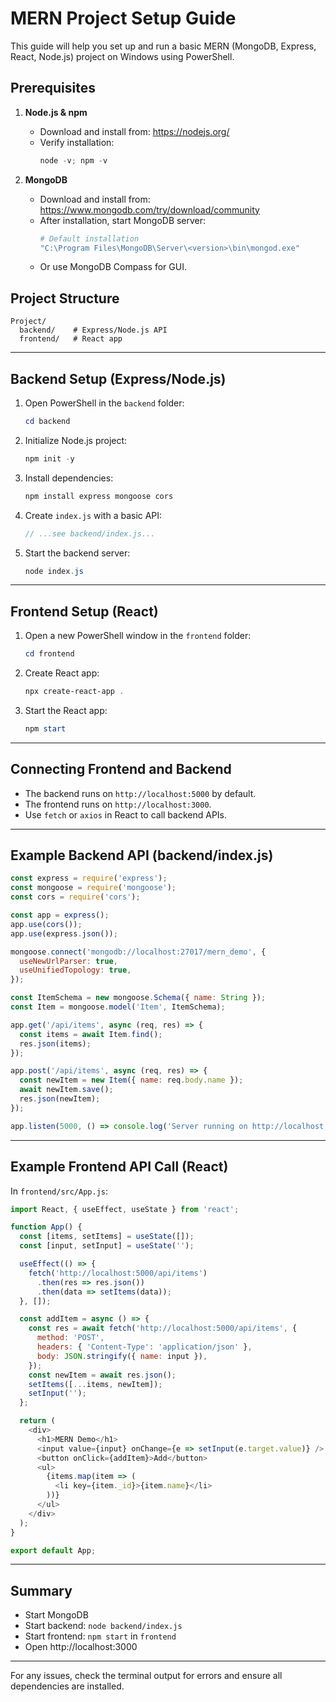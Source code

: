 # MERN Project Setup Guide

This guide will help you set up and run a basic MERN (MongoDB, Express, React, Node.js) project on Windows using PowerShell.

## Prerequisites

1. **Node.js & npm**
   - Download and install from: https://nodejs.org/
   - Verify installation:
     ```powershell
     node -v; npm -v
     ```

2. **MongoDB**
   - Download and install from: https://www.mongodb.com/try/download/community
   - After installation, start MongoDB server:
     ```powershell
     # Default installation
     "C:\Program Files\MongoDB\Server\<version>\bin\mongod.exe"
     ```
   - Or use MongoDB Compass for GUI.

## Project Structure

```
Project/
  backend/    # Express/Node.js API
  frontend/   # React app
```

---

## Backend Setup (Express/Node.js)

1. Open PowerShell in the `backend` folder:
   ```powershell
   cd backend
   ```
2. Initialize Node.js project:
   ```powershell
   npm init -y
   ```
3. Install dependencies:
   ```powershell
   npm install express mongoose cors
   ```
4. Create `index.js` with a basic API:
   ```js
   // ...see backend/index.js...
   ```
5. Start the backend server:
   ```powershell
   node index.js
   ```

---

## Frontend Setup (React)

1. Open a new PowerShell window in the `frontend` folder:
   ```powershell
   cd frontend
   ```
2. Create React app:
   ```powershell
   npx create-react-app .
   ```
3. Start the React app:
   ```powershell
   npm start
   ```

---

## Connecting Frontend and Backend
- The backend runs on `http://localhost:5000` by default.
- The frontend runs on `http://localhost:3000`.
- Use `fetch` or `axios` in React to call backend APIs.

---

## Example Backend API (backend/index.js)
```js
const express = require('express');
const mongoose = require('mongoose');
const cors = require('cors');

const app = express();
app.use(cors());
app.use(express.json());

mongoose.connect('mongodb://localhost:27017/mern_demo', {
  useNewUrlParser: true,
  useUnifiedTopology: true,
});

const ItemSchema = new mongoose.Schema({ name: String });
const Item = mongoose.model('Item', ItemSchema);

app.get('/api/items', async (req, res) => {
  const items = await Item.find();
  res.json(items);
});

app.post('/api/items', async (req, res) => {
  const newItem = new Item({ name: req.body.name });
  await newItem.save();
  res.json(newItem);
});

app.listen(5000, () => console.log('Server running on http://localhost:5000'));
```

---

## Example Frontend API Call (React)
In `frontend/src/App.js`:
```js
import React, { useEffect, useState } from 'react';

function App() {
  const [items, setItems] = useState([]);
  const [input, setInput] = useState('');

  useEffect(() => {
    fetch('http://localhost:5000/api/items')
      .then(res => res.json())
      .then(data => setItems(data));
  }, []);

  const addItem = async () => {
    const res = await fetch('http://localhost:5000/api/items', {
      method: 'POST',
      headers: { 'Content-Type': 'application/json' },
      body: JSON.stringify({ name: input }),
    });
    const newItem = await res.json();
    setItems([...items, newItem]);
    setInput('');
  };

  return (
    <div>
      <h1>MERN Demo</h1>
      <input value={input} onChange={e => setInput(e.target.value)} />
      <button onClick={addItem}>Add</button>
      <ul>
        {items.map(item => (
          <li key={item._id}>{item.name}</li>
        ))}
      </ul>
    </div>
  );
}

export default App;
```

---

## Summary
- Start MongoDB
- Start backend: `node backend/index.js`
- Start frontend: `npm start` in `frontend`
- Open http://localhost:3000

---

For any issues, check the terminal output for errors and ensure all dependencies are installed.